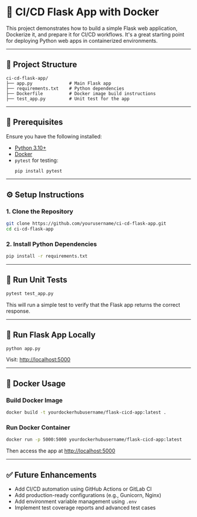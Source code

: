 # 🚀 CI/CD Flask App with Docker

This project demonstrates how to build a simple Flask web application, Dockerize it, and prepare it for CI/CD workflows. It's a great starting point for deploying Python web apps in containerized environments.

---

## 📁 Project Structure

```
ci-cd-flask-app/
├── app.py              # Main Flask app
├── requirements.txt    # Python dependencies
├── Dockerfile          # Docker image build instructions
├── test_app.py         # Unit test for the app
```

---

## 🔧 Prerequisites

Ensure you have the following installed:

- [Python 3.10+](https://www.python.org/downloads/)
- [Docker](https://www.docker.com/)
- `pytest` for testing:
  ```bash
  pip install pytest
  ```

---

## ⚙️ Setup Instructions

### 1. Clone the Repository

```bash
git clone https://github.com/yourusername/ci-cd-flask-app.git
cd ci-cd-flask-app
```

### 2. Install Python Dependencies

```bash
pip install -r requirements.txt
```

---

## 🧪 Run Unit Tests

```bash
pytest test_app.py
```

This will run a simple test to verify that the Flask app returns the correct response.

---

## 🐍 Run Flask App Locally

```bash
python app.py
```

Visit: [http://localhost:5000](http://localhost:5000)

---

## 🐳 Docker Usage

### Build Docker Image

```bash
docker build -t yourdockerhubusername/flask-cicd-app:latest .
```

### Run Docker Container

```bash
docker run -p 5000:5000 yourdockerhubusername/flask-cicd-app:latest
```

Then access the app at [http://localhost:5000](http://localhost:5000)

---

## ✅ Future Enhancements

- Add CI/CD automation using GitHub Actions or GitLab CI
- Add production-ready configurations (e.g., Gunicorn, Nginx)
- Add environment variable management using `.env`
- Implement test coverage reports and advanced test cases

